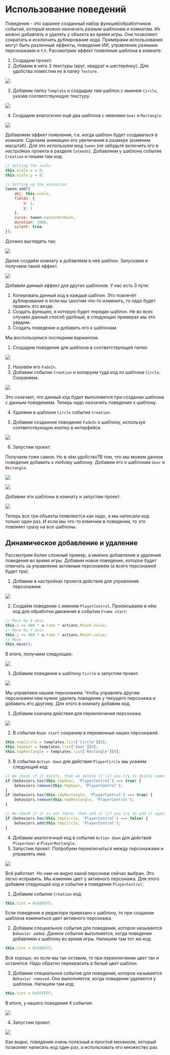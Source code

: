 # Использование поведений
Поведения - это заранее созданный набор функций/обработчиков событий, который можно назначать разным шаблонам и комнатам. Их можно добавлять и удалять у объекта во время игры. Они позволяют сократить и исключить дублирование кода. Примерами использования могут быть различный эффекты, поведение ИИ, управление разными персонажами и т.п. 
Рассмотрим эффект появления шаблона в комнате:
1. Создадим проект.
2. Добавим в него 3 текстуры (круг, квадрат и шестерёнку). Для удобства поместим их в папку `Texture`.

![](img/add_three_texture.png)

3.  Добавим папку `Template` и создадим там шаблон с именем `Circle`, указав соответствующую текстуру.

![](img/create_template_circle.png)

4. Создадим аналогично ещё два шаблона с именами `Gear` и `Rectangle`.

![](img/three_template.png)

Добавляем эффект появления, т.е. когда шаблон будет создаваться в комнате. Сделаем анимацию его увеличения в размере (изменим масштаб). Для это используем мод `tween` (не забудьте включить его в настройках проекта в разделе `Catmods`).
Добавляем у шаблона событие `Creation` и пишем там код:
```js
// Setting the scale
this.scale.x = 0;
this.scale.y = 0;

// Setting up the animation
tween.add({
    obj: this.scale,
    fields: {
        x: 1,
        y: 1
    },
    curve: tween.easeInOutBack,
    duration: 1000,
    silent: true,
});
```
Должно выглядеть так:

![](img/add_creation_event_circle.png)

Далее создаём комнату и добавляем в неё шаблон. Запускаем и получаем такой эффект.

![](img/circle_fade_in.gif)

Добавим данный эффект для других шаблонов. У нас есть 3 пути:
1. Копировать данный код в каждый шаблон. Это повлечёт дублирование и если мы захотим что-то изменить, то надо будет править это везде.
2. Создать функцию, в которую будет передан шаблон. Не во всех случаях данный способ удобный, в следующих примерах мы это увидим.
3. Создать поведение и добавить его к шаблонам.

Мы воспользуемся последним вариантом.
1. Создадим поведение для шаблона в соответствующей папке:

![](img/button_create_behavior.png)

2. Назовём его `FadeIn`.
3. Добавим событие `Creation` и копируем туда код из шаблона `Circle`. Сохраняем.

![](img/behavior_event_creation.png)

Это означает, что данный код  будет выполняется при создании шаблона с данным поведением. Теперь надо назначить поведение к шаблону.

4. Удаляем в шаблоне `Circle` событие `Creation`.

5. Добавим созданное поведение `FadeIn` к шаблону, используя соответствующую кнопку в интерфейсе.

![](img/add_behavior_circle.png)

6. Запустим проект.

Получаем тоже самое. Но в чём удобство?В том, что мы можем данное поведение добавить к любому шаблону.
Добавим его к шаблонам `Gear` и `Rectangle`. 

![](img/add_behavior_gear.png)


![](img/add_behavior_rectangle.png)

Добавим эти шаблоны в комнату и запустим проект.

![](img/three_template_fade_in.gif)

Теперь все три объекты появляются как надо, а мы написали код только один раз. И если мы что-то изменим в поведении, то это повлияет сразу на все шаблоны.
## Динамическое добавление и удаление
Рассмотрим более сложный пример, а именно добавление и удаления поведения во время игры. Добавим новое поведение, которое будет отвечать за управление активным персонажем (а всего персонажей будет три).
1. Добавим в настройках проекта действия для управления персонажем.

![](img/settings_actions.png)

2. Создаём поведение с именем `PlayerControl`. Прописываем в нём код для обработки движения в событии `Frame start`:
```js
// Move by X axis
this.x += 480 * u.time * actions.MoveX.value;
// Move by Y axis
this.y += 480 * u.time * actions.MoveY.value;
// Move
this.move();
```
В итоге, получаем следующее.

![](img/code_move_player.png)

3. Добавим поведение к шаблону `Circle` и запустим проект.

![](img/behavior_circle_move.gif)

Мы управляем нашим персонажем. Чтобы управлять другим персонажем нам нужно удалить поведение у текущего персонажа и добавить его другому. Для этого в комнату добавим код.
1. Добавим сначала действия для переключения персонажа.

![](img/actions_switch_player.png)

2. В событии `Room start` сохраним в переменные наших персонажей.
```js
this.tmpCircle = templates.list['Circle'][0];
this.tmpGear = templates.list['Gear'][0];
this.tmpRectangle = templates.list['Rectangle'][0];
```
3.  В событии `Action down` для действия `PlayerCircle` мы укажем следующий код:
```js
// We check if it exists, then we delete it (if you try to delete something that does not exist, there will be an error)
if (behaviors.has(this.tmpGear, 'PlayerControl') === true) {
    behaviors.remove(this.tmpGear, 'PlayerControl');
}
if (behaviors.has(this.tmpRectangle, 'PlayerControl') === true) {
    behaviors.remove(this.tmpRectangle, 'PlayerControl');
}

// We check if it is not there, then add it (if you try to add it again, there will be an error)
if (behaviors.has(this.tmpCircle, 'PlayerControl') === false) {
    behaviors.add(this.tmpCircle, 'PlayerControl');
}
```
4. Добавим аналогичный код в события `Action down` для действий `PlayerGear` и `PlayerRectangle`.
5. Запустим проект. Попробуем переключаться между персонажами и управлять ими.

![](img/switch_players.gif)

Всё работает. Но нам не видно какой персонаж сейчас выбран. Это легко исправить. Мы изменим цвет у активного персонажа. Для этого добавим следующий код и события в поведение `PlayerControl`:
1. Добавим событие `Creation` код:
```js
this.tint = 0x58E875;
```
Если поведение в редакторе привязано к шаблону, то при создании шаблона измениться цвет активного персонажа.

2. Добавим специальное событие для поведения, которое называется `Bahavior added`. Данное событие выполняется, когда поведение добавляем к шаблону во время игры. Напишем там тот же код:
```js
this.tint = 0x58E875;
```
Всё хорошо, но если мы так оставим, то при переключении цвет так и останется. Надо обратно перекрасить в белый цвет шаблон. 

3. Добавим специальное событие для поведения, которое называется `Behavior removed`. Оно выполняется, когда поведение удаляется у шаблона. Напишем там код:
```js
this.tint = 0xFFFFFF;
```
В итоге, у нашего поведения 4 события:

![](img/all_events_behavior.png)

4. Запустим проект.

![](img/switch_players_color.gif)

Как видно, поведения очень полезный и простой механизм, который позволяет написать код один раз, а использовать его множество раз.
